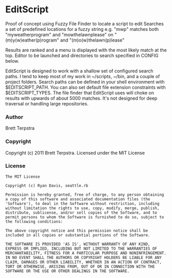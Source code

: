 # EditScript

Proof of concept using Fuzzy File Finder to locate a script to edit
Searches a set of predefined locations for a fuzzy string
e.g. "mwp" matches both "myweatherprogram" and "mowthelawnplease"
         on "(m)y(w)eather(p)rogram" and "(m)o(w)thelawn(p)lease"

Results are ranked and a menu is displayed with the most likely
match at the top. Editor to be launched and directories to search
specified in CONFIG below.

EditScript is designed to work with a shallow set of configured search paths. I tend to keep most of my work in ~/scripts, ~/bin, and a couple of project folders. Search paths can be defined in your shell environment with $EDITSCRIPT\_PATH. You can also set default file extension constraints with $EDITSCRIPT\_TYPES. The file finder that EditScript uses will choke on results with upwards of about 5000 matches. It's not designed for deep traversal or handling large repositories.

### Author

Brett Terpstra

### Copyright

Copyright (c) 2011 Brett Terpstra. Licensed under the MIT License

### License

	The MIT License

	Copyright (c) Ryan Davis, seattle.rb

	Permission is hereby granted, free of charge, to any person obtaining
	a copy of this software and associated documentation files (the
	'Software'), to deal in the Software without restriction, including
	without limitation the rights to use, copy, modify, merge, publish,
	distribute, sublicense, and/or sell copies of the Software, and to
	permit persons to whom the Software is furnished to do so, subject to
	the following conditions:

	The above copyright notice and this permission notice shall be
	included in all copies or substantial portions of the Software.

	THE SOFTWARE IS PROVIDED 'AS IS', WITHOUT WARRANTY OF ANY KIND,
	EXPRESS OR IMPLIED, INCLUDING BUT NOT LIMITED TO THE WARRANTIES OF
	MERCHANTABILITY, FITNESS FOR A PARTICULAR PURPOSE AND NONINFRINGEMENT.
	IN NO EVENT SHALL THE AUTHORS OR COPYRIGHT HOLDERS BE LIABLE FOR ANY
	CLAIM, DAMAGES OR OTHER LIABILITY, WHETHER IN AN ACTION OF CONTRACT,
	TORT OR OTHERWISE, ARISING FROM, OUT OF OR IN CONNECTION WITH THE
	SOFTWARE OR THE USE OR OTHER DEALINGS IN THE SOFTWARE.


